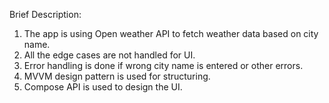 Brief Description:

1) The app is using Open weather API to fetch weather data based on city name.
2) All the edge cases are not handled for UI.
3) Error handling is done if wrong city name is entered or other errors.
4) MVVM design pattern is used for structuring. 
5) Compose API is used to design the UI.

